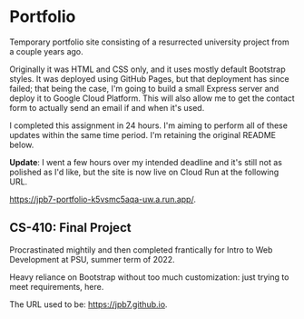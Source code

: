 # Portfolio

Temporary portfolio site consisting of a resurrected university project from a couple years ago.

Originally it was HTML and CSS only, and it uses mostly default Bootstrap styles. It was deployed using GitHub Pages, but that deployment has since failed; that being the case, I'm going to build a small Express server and deploy it to Google Cloud Platform. This will also allow me to get the contact form to actually send an email if and when it's used.

I completed this assignment in 24 hours. I'm aiming to perform all of these updates within the same time period. I'm retaining the original README below.

**Update**: I went a few hours over my intended deadline and it's still not as polished as I'd like, but the site is now live on Cloud Run at the following URL.

https://jpb7-portfolio-k5vsmc5aqa-uw.a.run.app/.

## CS-410: Final Project

Procrastinated mightily and then completed frantically for Intro to Web Development at PSU, summer term of 2022.

Heavy reliance on Bootstrap without too much customization: just trying to meet requirements, here.

The URL used to be: https://jpb7.github.io.

